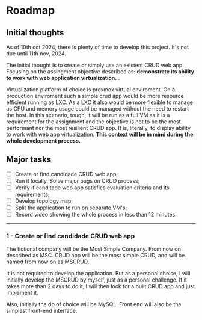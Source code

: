 # Roadmap

## Initial thoughts
As of 10th oct 2024, there is plenty of time to develop this project. It's not due until 11th nov, 2024.

The initial thought is to create or simply use an existent CRUD web app. Focusing on the assingment objective described as: **demonstrate its ability to work with web application virtualization.** .

Virtualization platform of choice is proxmox virtual enviroment. On a production enviroment such a simple crud app would be more resource efficient running as LXC. As a LXC it also would be more flexible to manage as CPU and memory usage could be managed without the need to restart the host. 
In this scenario, tough, it will be run as a full VM as it is a requirement for the assignment and the objective is not to be the most performant nor the most resilient CRUD app. It is, literally, to display ability to work with web app virtualization. **This context will be in mind during the whole development process.**

## Major tasks

- [ ] Create or find candidade CRUD web app;
- [ ] Run it locally. Solve major bugs on CRUD process;
- [ ] Verify if canditade web app satisfies evaluation criteria and its requirements;
- [ ] Develop topology map;
- [ ] Split the application to run on separate VM's;
- [ ] Record video showing the whole process in less than 12 minutes.

---

### 1 - Create or find candidade CRUD web app

The fictional company will be the Most Simple Company. From now on described as MSC. CRUD app will be the most simple CRUD, and will be named from now on as MSCRUD. 

It is not required to develop the application. But as a personal choise, I will initially develop the MSCRUD by myself, just as a personal challenge. If it takes more than 2 days to do it, I will then look for a built CRUD app and just implement it.

Also, initially the db of choice will be MySQL. Front end will also be the simplest front-end interface. 

